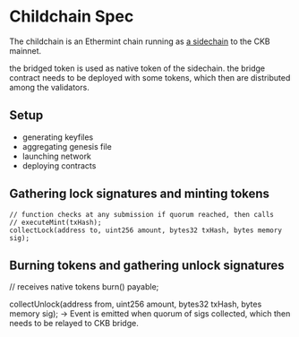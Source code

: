 # Childchain Spec

The childchain is an Ethermint chain running as [a sidechain](https://talk.nervos.org/t/ckb-sidechain-framework/4722) to the CKB mainnet.

the bridged token is used as native token of the sidechain.
the bridge contract needs to be deployed with some tokens, which then are distributed among the validators. 

## Setup

- generating keyfiles
- aggregating genesis file
- launching network
- deploying contracts

## Gathering lock signatures and minting tokens

```
// function checks at any submission if quorum reached, then calls
// executeMint(txHash);
collectLock(address to, uint256 amount, bytes32 txHash, bytes memory sig);
```

## Burning tokens and gathering unlock signatures

// receives native tokens
burn() payable;

collectUnlock(address from, uint256 amount, bytes32 txHash, bytes memory sig);
-> Event is emitted when quorum of sigs collected, which then needs to be relayed to CKB bridge.